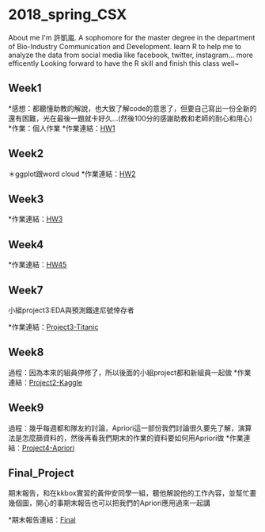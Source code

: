 # 2018_spring_CSX
About me
I'm 許凱嵐.
A sophomore for the master degree in the department of Bio-Industry Communication and Development.
learn R to help me to analyze the data from social media like facebook, twitter, instagram... more efficently
Looking forward to have the R skill and finish this class well~

Week1
----
*感想：都聽懂助教的解說，也大致了解code的意思了，但要自己寫出一份全新的還有困難，光在最後一題就卡好久...(然後100分的感謝助教和老師的耐心和用心)
*作業：個人作業
*作業連結：[HW1](https://github.com/iamkailan/2018_spring_CSX/tree/master/%EF%BC%B7eek1)

Week2
----
＊ggplot跟word cloud
*作業連結：[HW2](https://iamkailan.github.io/2018_spring_CSX/Week2)

Week3
----
*作業連結：[HW3](https://github.com/iamkailan/2018_spring_CSX/tree/master/Week3)

Week4
----
*作業連結：[HW45](https://iamkailan.github.io/2018_spring_CSX/Week3.4.5(maybe?))


Week7
----
小組project3:EDA與預測鐵達尼號倖存者

*作業連結：[Project3-Titanic](http://github.com/iamkailan/2018_spring_CSX/tree/master/Week8)



Week8
----

過程：因為本來的組員停修了，所以後面的小組project都和新組員一起做
*作業連結：[Project2-Kaggle](http://github.com/iamkailan/2018_spring_CSX/tree/master/Week7)


Week9
----
過程：幾乎每週都和隊友約討論，Apriori這一部份我們討論很久要先了解，演算法是怎麼篩資料的，然後再看我們期末的作業的資料要如何用Apriori做
*作業連結：[Project4-Apriori](https://github.com/ndcahuang/dsprogramming/tree/master/project_4)

Final_Project
----
期末報告，和在kkbox實習的黃仲安同學一組，聽他解說他的工作內容，並幫忙畫幾個圖，開心的事期末報告也可以把我們的Apriori應用過來一起講

*期末報告連結：[Final](https://github.com/iamkailan/2018_spring_CSX/tree/master/Final)
